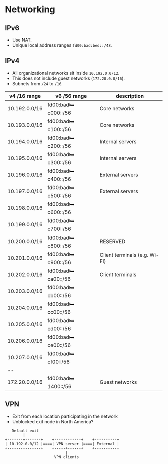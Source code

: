# Networking

## IPv6

- Use NAT.
- Unique local address ranges `fd00:bad:bed::/48`.

## IPv4

- All organizational networks sit inside `10.192.0.0/12`.
- This does not include guest networks (`172.20.0.0/16`).
- Subnets from `/24` to `/16`.

v4 /16 range | v6 /56 range | description
-------------|--------------|------------
10.192.0.0/16 | fd00:bad:bed:c000::/56 | Core networks
10.193.0.0/16 | fd00:bad:bed:c100::/56 | Core networks
10.194.0.0/16 | fd00:bad:bed:c200::/56 | Internal servers
10.195.0.0/16 | fd00:bad:bed:c300::/56 | Internal servers
10.196.0.0/16 | fd00:bad:bed:c400::/56 | External servers
10.197.0.0/16 | fd00:bad:bed:c500::/56 | External servers
10.198.0.0/16 | fd00:bad:bed:c600::/56 | 
10.199.0.0/16 | fd00:bad:bed:c700::/56 | 
10.200.0.0/16 | fd00:bad:bed:c800::/56 | RESERVED
10.201.0.0/16 | fd00:bad:bed:c900::/56 | Client terminals (e.g. Wi-Fi)
10.202.0.0/16 | fd00:bad:bed:ca00::/56 | Client terminals
10.203.0.0/16 | fd00:bad:bed:cb00::/56 | 
10.204.0.0/16 | fd00:bad:bed:cc00::/56 | 
10.205.0.0/16 | fd00:bad:bed:cd00::/56 | 
10.206.0.0/16 | fd00:bad:bed:ce00::/56 | 
10.207.0.0/16 | fd00:bad:bed:cf00::/56 | 
-- |
172.20.0.0/16 | fd00:bad:bed:1400::/56 | Guest networks



## VPN

- Exit from each location participating in the network
- Unblocked exit node in North America?

```
   Default exit
        |
+-------+-------+    +------------+    +----------+
| 10.192.0.0/12 |====| VPN server |====| External |
+---------------+    +-----+------+    +----------+
                           |
                      VPN clients
```
